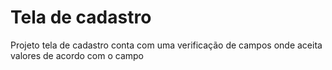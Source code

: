 # Tela de cadastro

Projeto tela de cadastro conta com uma verificação de campos onde aceita valores de acordo com o campo
